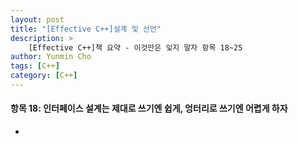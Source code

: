 ```yaml
---
layout: post
title: "[Effective C++]설계 및 선언"
description: >
    [Effective C++]책 요약 - 이것만은 잊지 말자 항목 18~25
author: Yunmin Cho
tags: [C++]
category: [C++]
---
```


#### __항목 18: 인터페이스 설계는 제대로 쓰기엔 쉽게, 엉터리로 쓰기엔 어렵게 하자__  
- 